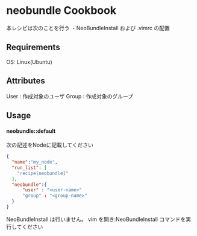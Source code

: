 neobundle Cookbook
==================
本レシピは次のことを行う
・NeoBundleInstall および .vimrc の配置

Requirements
------------
OS: Linux(Ubuntu)

Attributes
----------
User : 作成対象のユーザ
Group : 作成対象のグループ

Usage
-----
#### neobundle::default

次の記述をNodeに記載してください

```json
{
  "name":"my_node",
  "run_list": [
    "recipe[neobundle]"
  ],
  "neobundle":{
	  "user" : "<user-name>"
	  "group" : "<group-name>"
  }
}
```

NeoBundleInstall は行いません。
vim を開き:NeoBundleInstall コマンドを実行してください
